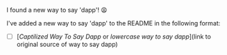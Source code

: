 I found a new way to say 'dapp'! 😩

I've added a new way to say 'dapp' to the README in the following format:

- [ ] [_Captilized Way To Say Dapp_ or _lowercase way to say dapp_](link to original source of way to say dapp)
